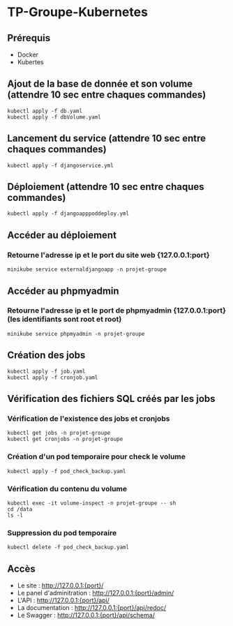 # TP-Groupe-Kubernetes

## Prérequis

- Docker
- Kubertes


## Ajout de la base de donnée et son volume (attendre 10 sec entre chaques commandes)
`kubectl apply -f db.yaml`<br>
`kubectl apply -f dbVolume.yaml`

## Lancement du service (attendre 10 sec entre chaques commandes)

`kubectl apply -f djangoservice.yml`

## Déploiement (attendre 10 sec entre chaques commandes)

`kubectl apply -f djangoapppoddeploy.yml`

## Accéder au déploiement
### Retourne l'adresse ip et le port du site web {127.0.0.1:port}
`minikube service externaldjangoapp -n projet-groupe`

## Accéder au phpmyadmin
### Retourne l'adresse ip et le port de phpmyadmin {127.0.0.1:port} (les identifiants sont root et root)
`minikube service phpmyadmin -n projet-groupe`

## Création des jobs

`kubectl apply -f job.yaml`<br>
`kubectl apply -f cronjob.yaml`

## Vérification des fichiers SQL créés par les jobs

### Vérification de l'existence des jobs et cronjobs

`kubectl get jobs -n projet-groupe`<br>
`kubectl get cronjobs -n projet-groupe`

### Création d'un pod temporaire pour check le volume

`kubectl apply -f pod_check_backup.yaml`

### Vérification du contenu du volume

`kubectl exec -it volume-inspect -n projet-groupe -- sh`<br>
`cd /data`<br>
`ls -l`

### Suppression du pod temporaire

`kubectl delete -f pod_check_backup.yaml`

## Accès

- Le site : http://127.0.0.1:{port}/
- Le panel d'adminitration : http://127.0.0.1:{port}/admin/
- L'API : http://127.0.0.1:{port}/api/
- La documentation : http://127.0.0.1:{port}/api/redoc/
- Le Swagger : http://127.0.0.1:{port}/api/schema/

